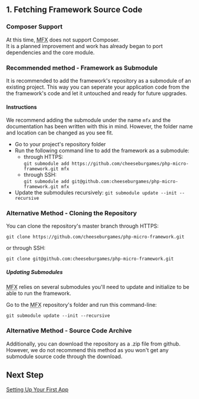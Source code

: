 ## 1. Fetching Framework Source Code

### Composer Support

At this time, <abbr title="php-micro-framework in short">MFX</abbr> does not support Composer.\
It is a planned improvement and work has already began to port dependencies and the core module.

### Recommended method - Framework as Submodule

It is recommended to add the framework's repository as a submodule of an existing project. This way you can seperate your application code from the the framework's code and let it untouched and ready for future upgrades.

#### Instructions

We recommend adding the submodule under the name `mfx` and the documentation has been written with this in mind. However, the folder name and location can be changed as you see fit.

* Go to your project's repository folder
* Run the following command line to add the framework as a submodule:
  * through HTTPS:\
  	`git submodule add https://github.com/cheeseburgames/php-micro-framework.git mfx`
  * through SSH:\
  	`git submodule add git@github.com:cheeseburgames/php-micro-framework.git mfx`
* Update the submodules recursively: `git submodule update --init --recursive`

### Alternative Method - Cloning the Repository

You can clone the repository's master branch through HTTPS:

```
git clone https://github.com/cheeseburgames/php-micro-framework.git
```

or through SSH:

```
git clone git@github.com:cheeseburgames/php-micro-framework.git
```

##### Updating Submodules

<abbr title="php-micro-framework in short">MFX</abbr> relies on several submodules you'll need to update and initialize to be able to run the framework.

Go to the <abbr title="php-micro-framework in short">MFX</abbr> repository's folder and run this command-line:

```
git submodule update --init --recursive
```

### Alternative Method - Source Code Archive

Additionally, you can download the repository as a .zip file from github. However, we do not recommend this method as you won't get any submodule source code through the download.

## Next Step

[Setting Up Your First App](Setting-Up-Your-First-App)